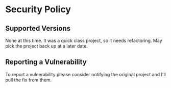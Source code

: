 # Security Policy

## Supported Versions

None at this time.  It was a quick class project, so it needs refactoring.  May pick the project back up at a later date.

## Reporting a Vulnerability

To report a vulnerability please consider notifying the original project and I'll pull the fix from them.  
